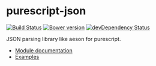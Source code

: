 purescript-json
===
[![Build Status](https://travis-ci.org/philopon/purescript-json.svg?branch=master)](https://travis-ci.org/philopon/purescript-json)
[![Bower version](https://badge.fury.io/bo/purescript-json.svg)](http://badge.fury.io/bo/purescript-json)
[![devDependency Status](https://david-dm.org/philopon/purescript-json/dev-status.svg)](https://david-dm.org/philopon/purescript-json#info=devDependencies)

JSON parsing library like aeson for purescript.

- [Module documentation](docs.md)
- [Examples](examples/)
